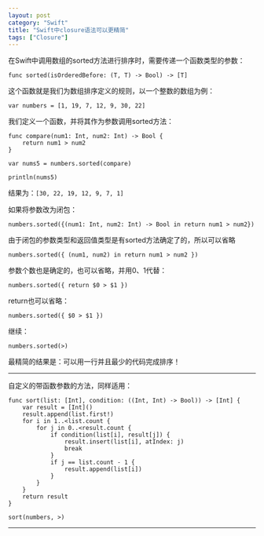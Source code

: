 ```yaml
---
layout: post
category: "Swift"
title: "Swift中closure语法可以更精简"
tags: ["Closure"]
---
```


在Swift中调用数组的sorted方法进行排序时，需要传递一个函数类型的参数：

    func sorted(isOrderedBefore: (T, T) -> Bool) -> [T]

这个函数就是我们为数组排序定义的规则，以一个整数的数组为例：
    
    var numbers = [1, 19, 7, 12, 9, 30, 22]

我们定义一个函数，并将其作为参数调用sorted方法：

    func compare(num1: Int, num2: Int) -> Bool {
        return num1 > num2
    }

    var nums5 = numbers.sorted(compare)

    println(nums5)

结果为：`[30, 22, 19, 12, 9, 7, 1]`

如果将参数改为闭包：

    numbers.sorted({(num1: Int, num2: Int) -> Bool in return num1 > num2})

由于闭包的参数类型和返回值类型是有sorted方法确定了的，所以可以省略

    numbers.sorted({ (num1, num2) in return num1 > num2 })

参数个数也是确定的，也可以省略，并用$0、$1代替：

    numbers.sorted({ return $0 > $1 })

return也可以省略：

    numbers.sorted({ $0 > $1 })

继续：

    numbers.sorted(>)

最精简的结果是：可以用一行并且最少的代码完成排序！

*************

自定义的带函数参数的方法，同样适用：

    func sort(list: [Int], condition: ((Int, Int) -> Bool)) -> [Int] {
        var result = [Int]()
        result.append(list.first!)
        for i in 1..<list.count {
            for j in 0..<result.count {
                if condition(list[i], result[j]) {
                    result.insert(list[i], atIndex: j)
                    break
                }
                if j == list.count - 1 {
                    result.append(list[i])
                }
            }
        }
        return result
    }

    sort(numbers, >)


*******************************